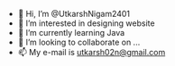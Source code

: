 - 👋 Hi, I’m @UtkarshNigam2401
- 👀 I’m interested in designing website
- 🌱 I’m currently learning Java
- 💞️ I’m looking to collaborate on ...
- 📫 My e-mail is utkarsh02n@gmail.com

<!---
UtkarshNigam2401/UtkarshNigam2401 is a ✨ special ✨ repository because its `README.md` (this file) appears on your GitHub profile.
You can click the Preview link to take a look at your changes.
--->
